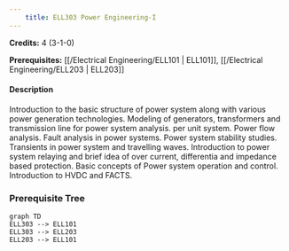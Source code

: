 ```yaml
---
    title: ELL303 Power Engineering-I
---
```

**Credits:** 4 (3-1-0)



**Prerequisites:** [[/Electrical Engineering/ELL101 | ELL101]], [[/Electrical Engineering/ELL203 | ELL203]]

#### Description 
Introduction to the basic structure of power system along with various power generation technologies. Modeling of generators, transformers and transmission line for power system analysis. per unit system. Power flow analysis. Fault analysis in power systems. Power system stability studies. Transients in power system and travelling waves. Introduction to power system relaying and brief idea of over current, differentia and impedance based protection. Basic concepts of Power system operation and control. Introduction to HVDC and FACTS.

### Prerequisite Tree

```mermaid
graph TD
ELL303 --> ELL101
ELL303 --> ELL203
ELL203 --> ELL101
```